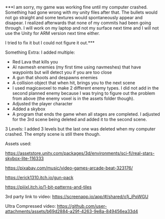 ***I am sorry, my game was working fine until my computer crashed. Something had gone wrong with my unity files after that. 
The bullets would not go straight and some textures would spontaneously appear and disapear.
I realized afterwards that none of my commits had been going through.
I will work on my laptop and not my surface next time and I will not use the Unity for ARM version next time either.

I tried to fix it but I could not figure it out.***

Something Extra:
I added multiple:
- Red Lava that kills you
- AI navmesh enemies (my first time using navmeshes) that have waypoints but will detect you if you are too close
- A gun that shoots and despawns enemies
- A collision object that when hit, brings you to the next scene
- I used magicavoxel to make 2 different enemy types. I did not add in the second planned enemy because I was trying to figure out the problem from above (the enemy voxel is in the assets folder though).
- Adjusted the player character
- Added a skybox
- A program that ends the game when all stages are completed. I adjusted for the 3rd scene being deleted and added it to the second scene.

3 Levels:
I added 3 levels but the last one was deleted when my computer crashed. The empty scene is still there though.

Assets used:

https://assetstore.unity.com/packages/3d/environments/sci-fi/real-stars-skybox-lite-116333

https://pixabay.com/music/video-games-arcade-beat-323176/

https://erick1310.itch.io/gun-pack

https://piiixl.itch.io/1-bit-patterns-and-tiles


3rd party link to video:
https://screenapp.io/app/#/shared/o1j_iPqWGU

Ultra Compressed video:
https://github.com/user-attachments/assets/b69d2884-a29f-4263-9e8a-849456ea33d4

